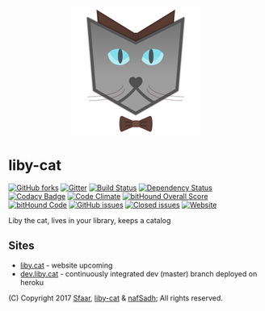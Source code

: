 <div align="center">
<img src="https://raw.githubusercontent.com/liby-cat/liby-cat-logo/master/book-cat/logo.png" width="256">
</div>

liby-cat
========
[![GitHub forks](https://img.shields.io/github/forks/liby-cat/liby-cat.svg?style=social&label=Fork)](https://github.com/liby-cat/liby-cat)
[![Gitter](https://img.shields.io/gitter/room/liby-cat/liby-cat.svg)](https://gitter.im/liby-cat/liby-cat?utm_source=badge&utm_medium=badge&utm_campaign=pr-badge&utm_content=badge)
[![Build Status](https://travis-ci.org/liby-cat/liby-cat.svg?branch=master)](https://travis-ci.org/liby-cat/liby-cat)
[![Dependency Status](https://www.versioneye.com/user/projects/590169566ac17142da9c8a9f/badge.svg?style=flat)](https://www.versioneye.com/user/projects/590169566ac17142da9c8a9f)
[![Codacy Badge](https://api.codacy.com/project/badge/Grade/5fe93241821546cbb1cbeb1158ded381)](https://www.codacy.com/app/liby-cat/liby-cat?utm_source=github.com&utm_medium=referral&utm_content=liby-cat/liby-cat&utm_campaign=badger)
[![Code Climate](https://img.shields.io/codeclimate/github/liby-cat/liby-cat.svg)](https://codeclimate.com/github/liby-cat/liby-cat)
[![bitHound Overall Score](https://www.bithound.io/github/liby-cat/liby-cat/badges/score.svg)](https://www.bithound.io/github/liby-cat/liby-cat)
[![bitHound Code](https://www.bithound.io/github/liby-cat/liby-cat/badges/code.svg)](https://www.bithound.io/github/liby-cat/liby-cat)
[![GitHub issues](https://img.shields.io/github/issues-raw/liby-cat/liby-cat.svg)](https://github.com/liby-cat/liby-cat/issues)
[![Closed issues](https://img.shields.io/github/issues-closed-raw/liby-cat/liby-cat.svg)](https://github.com/liby-cat/liby-cat/issues?q=is%3Aissue+is%3Aclosed)
[![Website](https://img.shields.io/website-up-down-green-red/http/dev.liby.cat.svg)](http://dev.liby.cat/)



Liby the cat, lives in your library, keeps a catalog


Sites
-----
- [liby.cat](http://liby.cat) - website upcoming 
- [dev.liby.cat](http://dev.liby.cat) - continuously integrated dev (master) branch deployed on heroku

(C) Copyright 2017 
[Sfaar](http://sfaar.net), [liby-cat](https://github.com/liby-cat) & [nafSadh](http://nafSadh.com); 
All rights reserved.
